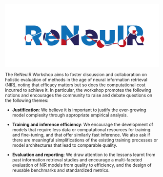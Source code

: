 ![logo](/assets/img/logo.png "")

The ReNeuIR Workshop aims to foster discussion and collaboration
on holistic evaluation of methods in the age of neural information
retrieval (NIR), noting that efficacy matters but so does the computational
cost incurred to achieve it. In particular, the workshop promotes
the following notions and encourages the community to raise and
debate questions on the following themes:

* **Justification**: We believe it is important to justify
the ever-growing model complexity through appropriate empirical analysis.

* **Training and inference efficiency**: We encourage the
development of models that require less data or computational
resources for training and fine-tuning, and that offer similarly
fast inference. We also ask if there are meaningful simplifications
of the existing training processes or model architectures that lead
to comparable quality.

* **Evaluation and reporting**: We draw attention to the lessons
learnt from past information retrieval studies and encourage a multi-faceted
evaluation of NIR models from quality to efficiency, and
the design of reusable benchmarks and standardized metrics.
